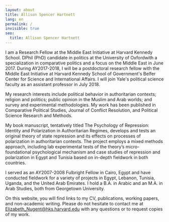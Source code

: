 ```yaml
---
layout: about
title: Allison Spencer Hartnett
lang: en
permalink: /
invisible: true
seo:
  title: Allison Spencer Hartnett
---
```


​I am a Research Fellow at the Middle East Initiative at Harvard Kennedy School. DPhil (PhD) candidate in politics at the University of Oxfordwith a specialization in comparative politics and a focus on the Middle East in June 2017. During AY2017-2018, I will be a postdoctoral research fellow with the Middle East Initiative at Harvard Kennedy School of Government's Belfer Center for Science and International Affairs. I will join Yale's political science faculty as an assistant professor in July 2018.

My research interests include political behavior in authoritarian contexts; religion and politics; public opinion in the Muslim and Arab worlds; and survey and experimental methodologies. My work has been published  in Comparative Political Studies, Journal of Conflict Resolution, and Political Science Research and Methods.

My book manuscript, tentatively titled The Psychology of Repression: Identity and Polarization in Authoritarian Regimes,  develops and tests an original theory of state repression and its effects on processes of polarization in authoritarian contexts. The project employs a mixed methods approach, including lab experimental tests of the theory’s micro-foundational psychological mechanism and case studies of repression and polarization in Egypt and Tunisia based on in-depth fieldwork in both countries. 

I served as an AY2007-2008 Fulbright Fellow in Cairo, Egypt and have conducted fieldwork for a variety of projects in Egypt, Lebanon, Tunisia, Uganda, and the United Arab Emirates. I hold a B.A. in Arabic and an M.A. in Arab Studies, both from Georgetown University.

On this website, you will find links to my CV, publications, working papers, and non-academic writing. Please do not hesitate to contact me at Elizabeth_Nugent@hks.harvard.edu with any questions or to request copies of my work. 
